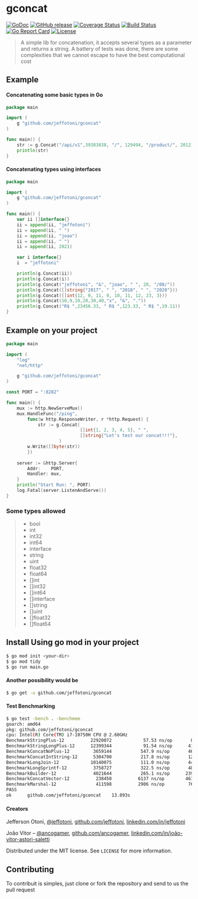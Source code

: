 # gconcat

[![GoDoc][1]][2]
[![GitHub release][3]][4]
[![Coverage Status][5]][6]
[![Build Status][7]][8]
[![Go Report Card][9]][10]
[![License][11]][11]

[1]: https://godoc.org/github.com/jeffotoni/gconcat?status.svg
[2]: https://godoc.org/github.com/jeffotoni/gconcat
[3]: https://img.shields.io/github/v/release/jeffotoni/gconcat?include_prereleases
[4]: https://github.com/jeffotoni/gconcat/releases
[5]: https://coveralls.io/repos/github/jeffotoni/gconcat/badge.svg?branch=master
[6]: https://coveralls.io/github/jeffotoni/gconcat?branch=master
[7]: https://travis-ci.com/jeffotoni/gconcat.svg?branch=master
[8]: https://travis-ci.com/jeffotoni/gconcat
[9]: https://goreportcard.com/badge/github.com/jeffotoni/gconcat
[10]: https://goreportcard.com/report/github.com/jeffotoni/gconcat
[11]: https://img.shields.io/github/license/jeffotoni/gconcat

>A simple lib for concatenation, it accepts several types as a parameter and returns a string. A battery of tests was done, there are some complexities that we cannot escape to have the best computational cost 

## Example 

#### Concatenating some basic types in Go
```go
package main

import (
	g "github.com/jeffotoni/gconcat"
)

func main() {
	str := g.Concat("/api/v1",39383838, "/", 129494, "/product/", 2012)
	println(str)
}
```

#### Concatenating types using interfaces
```go
package main

import (
	g "github.com/jeffotoni/gconcat"
)

func main() {
	var ii []interface{}
	ii = append(ii, "jeffotoni")
	ii = append(ii, " ")
	ii = append(ii, "joao")
	ii = append(ii, " ")
	ii = append(ii, 2021)

	var i interface{}
	i  = "jeffotoni"

	println(g.Concat(ii))
	println(g.Concat(i))
	println(g.Concat("jeffotoni", "&", "joao", " ", 20, "/08/"))
	println(g.Concat([]string{"2017", " ", "2018", " ", "2020"}))
	println(g.Concat([]int{12, 0, 11, 0, 10, 11, 12, 23, 3}))
	println(g.Concat(10,9,10,20,30,40,"x", "&", "."))
	println(g.Concat("R$ ",23456.33, " R$ ",123.33, " R$ ",19.11))
}
```

## Example on your project 
```go
package main

import (
	"log"
	"net/http"

	g "github.com/jeffotoni/gconcat"
)

const PORT = ":8282"

func main() {
	mux := http.NewServeMux()
	mux.HandleFunc("/ping",
		func(w http.ResponseWriter, r *http.Request) {
			str := g.Concat(
                            []int{1, 2, 3, 4, 5}, " ", 
                            []string{"Let's test our concat!!!"},
                    )
		w.Write([]byte(str))
		})
	    
	server := &http.Server{
		Addr:    PORT,
		Handler: mux,
	}
	println("Start Run: ", PORT)
	log.Fatal(server.ListenAndServe())
}

```

### Some types allowed
> - bool
> - int
> - int32
> - int64
> - interface
> - string
> - uint
> - float32
> - float64
> - []int
> - []int32
> - []int64
> - []interface
> - []string
> - []uint
> - []float32
> - []float64

## Install Using go mod in your project
```bash
$ go mod init <your-dir>
$ go mod tidy
$ go run main.go
``````

#### Another possibility would be
```bash
$ go get -u github.com/jeffotoni/gconcat
```

#### Test Benchmarking

```bash
$ go test -bench . -benchmem
goarch: amd64
pkg: github.com/jeffotoni/gconcat
cpu: Intel(R) Core(TM) i7-10750H CPU @ 2.60GHz
BenchmarkStringPlus-12         	22920072	        57.53 ns/op	      80 B/op	       1 allocs/op
BenchmarkStringLongPlus-12     	12399344	        91.54 ns/op	     416 B/op	       1 allocs/op
BenchmarkConcatNoPlus-12       	 3659144	       547.9 ns/op	     464 B/op	       7 allocs/op
BenchmarkConcatIntString-12    	 5304790	       217.8 ns/op	     128 B/op	       6 allocs/op
BenchmarkLongJoin-12           	10140075	       111.0 ns/op	     448 B/op	       1 allocs/op
BenchmarkLongSprintf-12        	 3758727	       322.5 ns/op	     480 B/op	       5 allocs/op
BenchmarkBuilder-12            	 4021644	       265.1 ns/op	    2396 B/op	       0 allocs/op
BenchmarkConcatVector-12       	  238450	      6137 ns/op	    4616 B/op	      84 allocs/op
BenchmarkMarshal-12            	  411598	      2906 ns/op	     768 B/op	       1 allocs/op
PASS
ok  	github.com/jeffotoni/gconcat	13.893s
```

#### Creators

Jefferson Otoni, [@jeffotoni](https://twitter.com/jeffotoni), [github.com/jeffotoni](https://github.com/jeffotoni), [linkedin.com/in/jeffotoni](https://www.linkedin.com/in/jeffotoni)   

João Vitor – [@ancogamer](https://twitter.com/ancogamer), [github.com/ancogamer](https://github.com/ancogamer), [linkedin.com/in/joão-vitor-astori-saletti](https://www.linkedin.com/in/joão-vitor-astori-saletti)


Distributed under the MIT license. See ``LICENSE`` for more information.

## Contributing

To contribuit is simples, just clone or fork the repository and send to us the pull request
